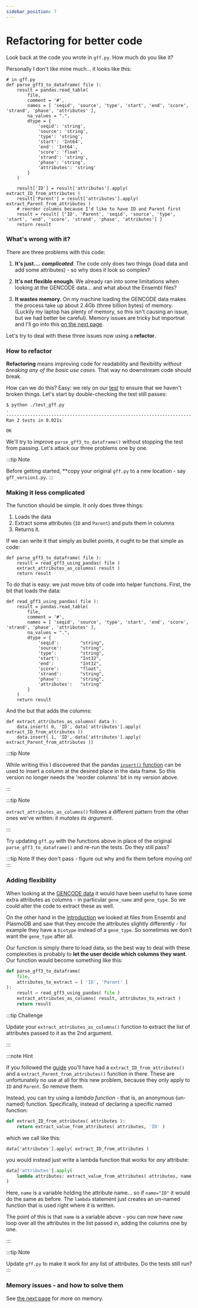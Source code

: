 ```yaml
---
sidebar_position: 7
---
```


# Refactoring for better code

Look back at the code you wrote in `gff.py`.  How much do you like it?

Personally I don't like mine much... it looks like this:

```
# in gff.py
def parse_gff3_to_dataframe( file ):
    result = pandas.read_table(
        file,
        comment = '#',
        names = [ 'seqid', 'source', 'type', 'start', 'end', 'score', 'strand', 'phase', 'attributes' ],
        na_values = ".",
        dtype = {
            'seqid': 'string',
            'source': 'string',
            'type': 'string',
            'start': 'Int64',
            'end': 'Int64',
            'score': 'float',
            'strand': 'string',
            'phase': 'string',
            'attributes': 'string'
        }
    )
    
    result['ID'] = result['attributes'].apply( extract_ID_from_attributes )
    result['Parent'] = result['attributes'].apply( extract_Parent_from_attributes )
    # reorder columns because I'd like to have ID and Parent first
    result = result[ ['ID', 'Parent', 'seqid', 'source', 'type', 'start', 'end', 'score', 'strand', 'phase', 'attributes'] ]
    return result
```

### What's wrong with it?

There are three problems with this code:

1. **It's just.... *complicated***. The code only does two things (load data and add some attributes) - so why
does it look so complex?

2. **It's not flexible enough**. We already ran into some limitations when looking at the GENCODE data... and
what about the Ensembl files?

3. **It wastes memory**. On my machine loading the GENCODE data makes the process take up about 2.4Gb (three billion bytes) of
memory. (Luckily my laptop has plenty of memory, so this isn't causing an issue, but we had better be careful). Memory issues are
tricky but importnat and I'll go into this [on the next page](./memory_issues_and_how_to_solve_them.md).

Let's try to deal with these three issues now using a **refactor**.

### How to refactor

**Refactoring** means improving code for readability and flexibility *without breaking any of the basic use
cases*.  That way no downstream code should break.

How can we do this? Easy: we rely on our [test](gff_code.md) to ensure that we haven't broken things. Let's
start by double-checking the test still passes:

    $ python ./test_gff.py          
    .
    ----------------------------------------------------------------------
    Ran 2 tests in 0.021s
    
    OK

We'll try to improve `parse_gff3_to_dataframe()` without stopping the test from passing. Let's attack our three
problems one by one.

:::tip Note

Before getting started, **copy your original `gff.py` to a new location - say `gff_version1.py`.
:::

### Making it less complicated 

The function should be simple.  It only does three things:

1. Loads the data
2. Extract some attributes (`ID` and `Parent`) and puts them in columns
3. Returns it.

If we can write it that simply as bullet points, it ought to be that simple as code:

```
def parse_gff3_to_dataframe( file ):
    result = read_gff3_using_pandas( file )
    extract_attributes_as_columns( result )
    return result
```

To do that is easy: we just move bits of code into helper functions.  First, the bit that loads the data:

```
def read_gff3_using_pandas( file ):
    result = pandas.read_table(
        file,
        comment = '#',
        names = [ 'seqid', 'source', 'type', 'start', 'end', 'score', 'strand', 'phase', 'attributes' ],
        na_values = ".",
        dtype = {
            'seqid':        "string",
            'source':       "string",
            'type':         "string",
            'start':        "Int32",
            'end':          "Int32",
            'score':        "float",
            'strand':       "string",
            'phase':        "string",
            'attributes':   "string"
        }
    )
    return result
```

And the but that adds the columns:

```
def extract_attributes_as_columns( data ):
    data.insert( 0, 'ID', data['attributes'].apply( extract_ID_from_attributes ))
    data.insert( 1, 'ID', data['attributes'].apply( extract_Parent_from_attributes ))
```

:::tip Note

While writing this I discovered that the pandas
[`insert()` function](https://pandas.pydata.org/docs/reference/api/pandas.DataFrame.insert.html)
can be used to insert a column at the desired place in the data frame.
So this version no longer needs the 'reorder columns' bit in my version above.

:::

:::tip Note

`extract_attributes_as_columns()` follows a different pattern from the other ones we've written: it *mutates its
argument*.

:::

Try updating `gff.py` with the functions above in place of the original `parse_gff3_to_dataframe()` and re-run the tests.  Do they still pass?

:::tip Note
If they don't pass - figure out why and fix them before moving on!
:::

### Adding flexibility

When looking at the [GENCODE data](exploring_gencode.md) it would have been useful to have some extra attributes
as columns - in particular `gene_name` and `gene_type`. So we could alter the code to extract these as well.

On the other hand in the [introduction](Introduction.md) we looked at files from Ensembl and PlasmoDB and saw
that they encode the attributes slightly differently - for example they have a `biotype` instead of a
`gene_type`. So sometimes we don't want the `gene_type` after all.

Our function is simply there to load data, so the best way to deal with these complexities is probably to **let
the user decide which columns they want**. Our function would become something like this:

```python
def parse_gff3_to_dataframe(
    file,
    attributes_to_extract = [ 'ID', 'Parent' ]
):
    result = read_gff3_using_pandas( file )
    extract_attributes_as_columns( result, attributes_to_extract )
    return result
```

:::tip Challenge

Update your `extract_attributes_as_columns()` function to extract the list of attributes passed to it as the 2nd
argument.

:::

:::note Hint

If you followed the [guide](anatomy_of_getting_it_to_work.md) you'll have had a `extract_ID_from_attributes()`
and a `extract_Parent_from_attributes()` function in there. These are unfortunately no use at all for this new
problem, because they only apply to `ID` and `Parent`. So remove them.

Instead, you can try using a *lambda function* - that is, an anonymous (un-named) function. Specifically,
instead of declaring a specific named function:

```python
def extract_ID_from_attributes( attributes ):
    return extract_value_from_attributes( attributes, 'ID' )
```

which we call like this:

```
data['attributes'].apply( extract_ID_from_attributes )
```

you would instead just write a lambda function that works for *any* attribute:

```python
data['attributes'].apply(
    lambda attributes: extract_value_from_attributes( attributes, name )
)
```

Here, `name` is a variable holding the attribute name... so if `name="ID"` it would do the same as before. The
`lambda` statement just creates an un-named function that is used right where it is written.

The point of this is that `name` is a variable above - you can now have `name` loop over all the attributes in
the list passed in, adding the columns one by one.

:::

:::tip Note

Update `gff.py` to make it work for any list of attributes.  Do the tests still run?
:::

### Memory issues - and how to solve them

See [the next page](./memory_issues_and_how_to_solve_them.md) for more on memory.
